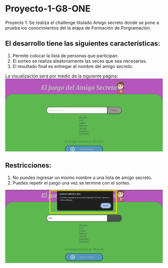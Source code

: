 # Proyecto-1-G8-ONE
Proyecto 1: Se realiza el challenge titulado Amigo secreto  donde se pone a prueba los conocimientos del la etapa de Formación de Porgramación.

## El desarrollo tiene las siguientes características:

  1. Permite colocar la lista de personas que participan.
  2. El sorteo se realiza aleatoriamente las veces que sea necesarias.
  3. El resultado final es entregar el nombre del amigo secreto.
     
La visualización será por medio de la siguiente página:
![Descripción de la imagen](1.png)

## Restricciones:

  1. No puedes ingresar un mismo nombre a una lista de amigo secreto.
  2. Puedes repetir el juego una vez se termine con el sorteo.

![Descripción de la imagen](12.png)
